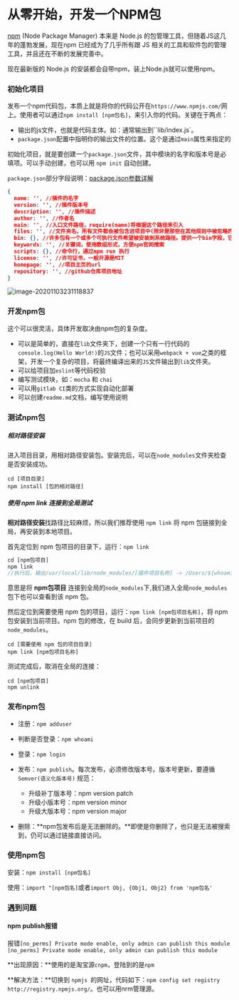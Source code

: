 # 从零开始，开发一个NPM包

[npm](https://www.npmjs.com/) (Node Package Manager) 本来是 Node.js 的包管理工具，但随着JS这几年的蓬勃发展，现在npm 已经成为了几乎所有跟 JS 相关的工具和软件包的管理工具，并且还在不断的发展完善中。

现在最新版的 Node.js 的安装都会自带npm，装上Node.js就可以使用npm。

### 初始化项目

发布一个npm代码包，本质上就是将你的代码公开在`https://www.npmjs.com/`网上。使用者可以通过`npm install [npm包名]`，来引入你的代码。关键在于两点：

* 输出的js文件，也就是代码主体。如：通常输出到``lib/index.js`。
* `package.json`配置中指明你的输出文件的位置。这个是通过`main`属性来指定的

初始化项目，就是要创建一个`package.json`文件，其中模块的名字和版本号是必填项。可以手动创建，也可以用 `npm init` 自动创建。

`package.json`部分字段说明：[package.json参数详解](https://www.jianshu.com/p/0863270e14d4)

```json
{
  name: '', //插件的名字
  version: '', //插件版本号
  description: '', //插件描述
  author: '', //作者名
  main: '', //入口文件路径，require(name)将根据这个路径来引入
  files: '', //文件夹名，所有文件都会被包含进项目中(除非是那些在其他规则中被忽略的文件)
  bin: {}, //许多包有一个或多个可执行文件希望被安装到系统路径。提供一个bin字段，它是一个命令名和本地文件名的映射。在安装时，如果是全局安装，npm将会使用符号链接把这些文件链接到prefix/bin，如果是本地安装，会链接到./node_modules/.bin/。
  keywords: '', //关键词，使用数组形式，方便npm官网搜索
  scripts: {}, //命令行，通过npm run 执行
  license: '', //许可证书，一般开源是MIT
  homepage: '', //项目主页的url
  repository: '', //github仓库项目地址
}
```

![image-20201103231118837](https://my-files-1259410276.cos.ap-chengdu.myqcloud.com/md_images/image-20201103231118837.png)

### 开发npm包

这个可以很灵活，具体开发取决由npm包的复杂度。

* 可以是简单的，直接在`lib`文件夹下，创建一个只有一行代码的`console.log(Hello World!)`的`JS`文件；也可以采用`webpack + vue`之类的框架，开发一个复杂的项目，将最终编译出来的`JS`文件输出到`lib`文件夹。
* 可以给项目加`eslint`等代码校验
* 编写测试模块，如：`mocha` 和 `chai`
* 可以用`gitlab CI`类的方式实现自动化部署
* 可以创建`readme.md`文档，编写使用说明



### 测试npm包

##### 相对路径安装

进入项目目录，用相对路径安装包。安装完后，可以在`node_modules`文件夹检查是否安装成功。

```
cd [项目目录]
npm install [包的相对路径]
```

##### 使用 npm link 连接到全局测试

**相对路径安装**找路径比较麻烦，所以我们推荐使用 `npm link` 将 npm 包链接到全局，再安装到本地项目。

首先定位到 npm 包项目的目录下，运行：`npm link`

```js
cd [npm包项目]
npm link
//执行后，输出/usr/local/lib/node_modules/[插件项目名称] -> /Users/${whoami}/Documents/[插件项目路径]/[插件项目名称]
```

意思是将 **npm包项目** 连接到全局的`node_modules`下,我们进入全局`node_modules`包下也可以查看到该 npm 包。

然后定位到需要使用 npm 包的项目，运行：`npm link [npm包项目名称]`，将 npm 包安装到当前项目。npm 包的修改，在 build 后，会同步更新到当前项目的`node_modules`。

```
cd [需要使用 npm 包的项目目录]
npm link [npm包项目名称]
```

测试完成后，取消在全局的连接：

```
cd [npm包项目]
npm unlink
```



### 发布npm包

* 注册：`npm adduser`

* 判断是否登录：`npm whoami`
* 登录：`npm login`

* 发布：`npm publish`。每次发布，必须修改版本号。版本号更新，要遵循 `Semver(语义化版本号)` 规范：
  * 升级补丁版本号：npm version patch
  * 升级小版本号：npm version minor
  * 升级大版本号：npm version major

* 删除：**npm包发布后是无法删除的。**即使是你删除了，也只是无法被搜索到，仍可以通过链接直接访问。



### 使用npm包

安装：`npm install [npm包名]`

使用：`import "[npm包名]`或者`import Obj, {Obj1, Obj2} from 'npm包名'`



### 遇到问题

#### npm publish报错

报错`[no_perms] Private mode enable, only admin can publish this module [no_perms] Private mode enable, only admin can publish this module`

**出现原因：**使用的是淘宝源`cnpm`，登陆到的是`npm`

**解决方法：**切换到 `npmjs `的网址，代码如下：`npm config set registry http://registry.npmjs.org/`。也可以用nrm管理源。

